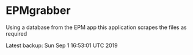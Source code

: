 # EPMgrabber
Using a database from the EPM app this application scrapes the files as required


Latest backup: Sun Sep 1 16:53:01 UTC 2019
